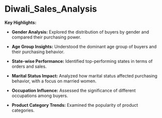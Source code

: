 # Diwali_Sales_Analysis

**Key Highlights:**

- **Gender Analysis:** Explored the distribution of buyers by gender and compared their purchasing power.

- **Age Group Insights:** Understood the dominant age group of buyers and their purchasing behavior.

- **State-wise Performance:** Identified top-performing states in terms of orders and sales.

- **Marital Status Impact:** Analyzed how marital status affected purchasing behavior, with a focus on married women.

- **Occupation Influence:** Assessed the significance of different occupations among buyers.

- **Product Category Trends:** Examined the popularity of product categories.

